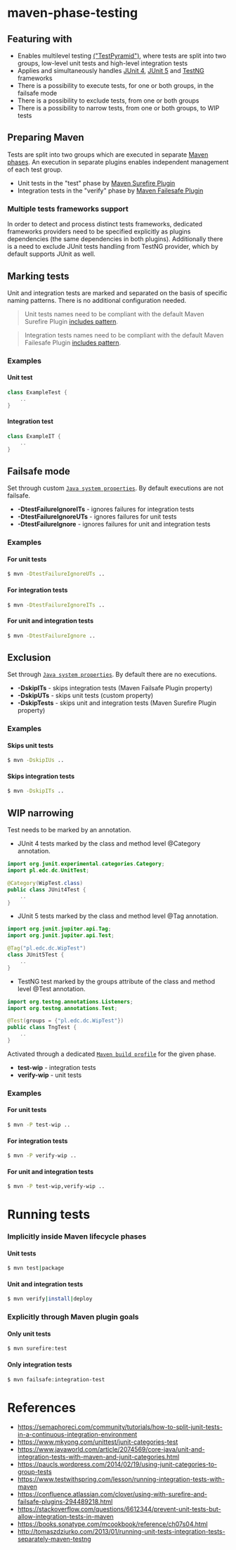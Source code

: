# maven-phase-testing

## Featuring with

* Enables multilevel testing [("TestPyramid")](https://martinfowler.com/bliki/TestPyramid.html), where tests are split into two groups, low-level unit tests and high-level integration tests
* Applies and simultaneously handles [JUnit 4](https://junit.org/junit4), [JUnit 5](https://junit.org/junit5) and [TestNG](https://testng.org/doc/index.html) frameworks 
* There is a possibility to execute tests, for one or both groups, in the failsafe mode
* There is a possibility to exclude tests, from one or both groups
* There is a possibility to narrow tests, from one or both groups, to WIP tests

## Preparing Maven

Tests are split into two groups which are executed in separate [Maven phases](https://maven.apache.org/guides/introduction/introduction-to-the-lifecycle.html).
An execution in separate plugins enables independent management of each test group.
  * Unit tests in the "test" phase by [Maven Surefire Plugin](https://maven.apache.org/surefire/maven-surefire-plugin)
  * Integration tests in the "verify" phase by [Maven Failesafe Plugin](https://maven.apache.org/surefire/maven-failsafe-plugin)

### Multiple tests frameworks support

In order to detect and process distinct  tests frameworks, dedicated frameworks providers need to be specified explicitly as plugins dependencies (the same dependencies in both plugins).
Additionally there is a need to exclude JUnit tests handling from TestNG provider, which by default supports JUnit as well.
## Marking tests

Unit and integration tests are marked and separated on the basis of specific naming patterns.
There is no additional configuration needed.
> Unit tests names need to be compliant with the default Maven Surefire Plugin [includes pattern](https://maven.apache.org/surefire/maven-surefire-plugin/test-mojo.html#includes).

> Integration tests names need to be compliant with the default Maven Failesafe Plugin [includes pattern](https://maven.apache.org/surefire/maven-failsafe-plugin/integration-test-mojo.html#includes).  

### Examples

#### Unit test
```java
class ExampleTest {
    ..
}
```

#### Integration test
```java
class ExampleIT {
    ..
}
```

## Failsafe mode

Set through custom [`Java system properties`](https://docs.oracle.com/en/java/javase/11/tools/java.html). By default executions are not failsafe.
* **-DtestFailureIgnoreITs** - ignores failures for integration tests
* **-DtestFailureIgnoreUTs** - ignores failures for unit tests
* **-DtestFailureIgnore** - ignores failures for unit and integration tests

### Examples

#### For unit tests
```bash
$ mvn -DtestFailureIgnoreUTs ..
```

#### For integration tests
```bash
$ mvn -DtestFailureIgnoreITs ..
```

#### For unit and integration tests
```bash
$ mvn -DtestFailureIgnore ..
```

## Exclusion

Set through [`Java system properties`](https://docs.oracle.com/en/java/javase/11/tools/java.html). By default there are no executions.
* **-DskipITs** - skips integration tests (Maven Failsafe Plugin property)
* **-DskipUTs** - skips unit tests (custom property)
* **-DskipTests** - skips unit and integration tests (Maven Surefire Plugin property)

### Examples

#### Skips unit tests
```bash
$ mvn -DskipIUs ..
```

#### Skips integration tests
```bash
$ mvn -DskipITs ..
```

## WIP narrowing
Test needs to be marked by an annotation.
* JUnit 4 tests marked by the class and method level @Category annotation.
```java
import org.junit.experimental.categories.Category;
import pl.edc.dc.UnitTest;

@Category(WipTest.class)
public class JUnit4Test {
    ..
}
```
* JUnit 5 tests marked by the class and method level @Tag annotation.
```java
import org.junit.jupiter.api.Tag;
import org.junit.jupiter.api.Test;

@Tag("pl.edc.dc.WipTest")
class JUnit5Test {
    ..
}
```
* TestNG test marked by the groups attribute of the class and method level @Test annotation.
```java
import org.testng.annotations.Listeners;
import org.testng.annotations.Test;

@Test(groups = {"pl.edc.dc.WipTest"})
public class TngTest {
    ..
}
```

Activated through a dedicated [`Maven build profile`](https://maven.apache.org/guides/introduction/introduction-to-profiles.html) for the given phase.
* **test-wip** - integration tests
* **verify-wip** - unit tests

### Examples

#### For unit tests
```bash
$ mvn -P test-wip ..
```

#### For integration tests
```bash
$ mvn -P verify-wip ..
```

#### For unit and integration tests
```bash
$ mvn -P test-wip,verify-wip ..
```

# Running tests

### Implicitly inside Maven lifecycle phases

#### Unit tests
```bash
$ mvn test|package
```

#### Unit and integration tests
```bash
$ mvn verify|install|deploy
```

### Explicitly through Maven plugin goals

#### Only unit tests
```bash
$ mvn surefire:test
```

#### Only integration tests
```bash
$ mvn failsafe:integration-test
```

# References
* https://semaphoreci.com/community/tutorials/how-to-split-junit-tests-in-a-continuous-integration-environment
* https://www.mkyong.com/unittest/junit-categories-test
* https://www.javaworld.com/article/2074569/core-java/unit-and-integration-tests-with-maven-and-junit-categories.html
* https://paucls.wordpress.com/2014/02/19/using-junit-categories-to-group-tests
* https://www.testwithspring.com/lesson/running-integration-tests-with-maven
* https://confluence.atlassian.com/clover/using-with-surefire-and-failsafe-plugins-294489218.html
* https://stackoverflow.com/questions/6612344/prevent-unit-tests-but-allow-integration-tests-in-maven
* https://books.sonatype.com/mcookbook/reference/ch07s04.html
* http://tomaszdziurko.com/2013/01/running-unit-tests-integration-tests-separately-maven-testng
